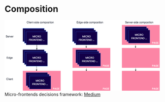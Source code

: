 # Composition

<img src="/assets/mfe-composition.png" />

<div class="absolute bottom-4 left-4">
Micro-frontends decisions framework: <a href="https://lucamezzalira.medium.com/micro-frontends-decisions-framework-ebcd22256513">Medium</a>
</div>